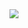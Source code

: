 <img src="https://raw.githubusercontent.com/stefanpejcic/wordpress-malware/master/26.04.2022/chrome_6nLI2St1cV.png">
